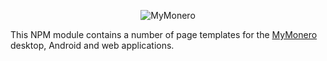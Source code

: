 <p align="center">
  <img alt="MyMonero" src="https://user-images.githubusercontent.com/1645428/146000939-b06f8fd3-9ed2-4a5e-bdd6-3981281dde9c.png">
</p>

This NPM module contains a number of page templates for the [MyMonero](https://mymonero.com) desktop, Android and web applications.